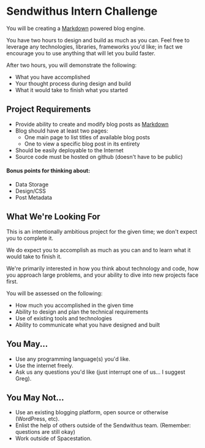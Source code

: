 Sendwithus Intern Challenge
===========================

You will be creating a [Markdown](http://daringfireball.net/projects/markdown/) powered blog engine.

You have two hours to design and build as much as you can. Feel free to leverage any technologies, libraries, frameworks you'd like; in fact we encourage you to use anything that will let you build faster.

After two hours, you will demonstrate the following:
* What you have accomplished
* Your thought process during design and build
* What it would take to finish what you started


Project Requirements
--------------------

* Provide ability to create and modify blog posts as [Markdown](http://daringfireball.net/projects/markdown/syntax)
* Blog should have at least two pages:
  * One main page to list titles of available blog posts
  * One to view a specific blog post in its entirety
* Should be easily deployable to the Internet
* Source code must be hosted on github (doesn't have to be public)

#### Bonus points for thinking about:
* Data Storage
* Design/CSS
* Post Metadata

What We're Looking For
----------------------

This is an intentionally ambitious project for the given time; we don't expect you to complete it.

We do expect you to accomplish as much as you can and to learn what it would take to finish it.

We're primarily interested in how you think about technology and code, how you approach large problems, and your ability to dive into new projects face first.

You will be assessed on the following:
* How much you accomplished in the given time
* Ability to design and plan the technical requirements
* Use of existing tools and technologies
* Ability to communicate what you have designed and built


You May...
----------
* Use any programming language(s) you'd like.
* Use the internet freely.
* Ask us any questions you'd like (just interrupt one of us… I suggest Greg).


You May Not...
--------------
* Use an existing blogging platform, open source or otherwise (WordPress, etc).
* Enlist the help of others outside of the Sendwithus team. (Remember: questions are still okay)
* Work outside of Spacestation.
